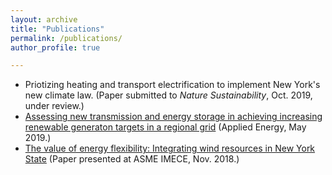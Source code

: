 ```yaml
---
layout: archive
title: "Publications"
permalink: /publications/
author_profile: true

---
```


* Priotizing heating and transport electrification to implement New York's new climate law. (Paper submitted to *Nature Sustainability*, Oct. 2019, under review.) 
* [Assessing new transmission and energy storage in achieving increasing renewable generaton targets in a regional grid](https://tconlon.github.io/files/RTM_paper.pdf) (Applied Energy, May 2019.) 
* [The value of energy flexibility: Integrating wind resources in New York State](https://tconlon.github.io/files/ASME_paper.pdf) (Paper presented at ASME IMECE, Nov. 2018.)
